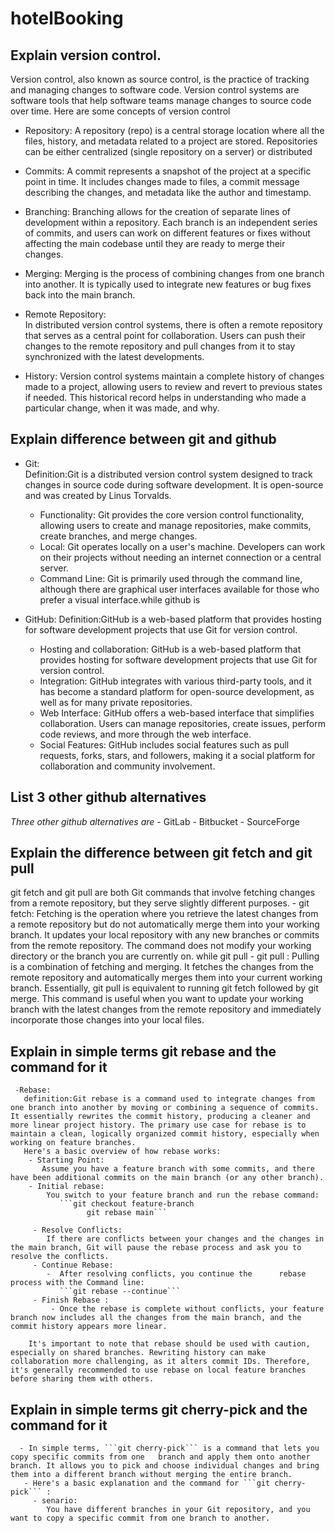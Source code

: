 # hotelBooking

## Explain version control.

Version control, also known as source control, is the practice of tracking and managing changes to software code. Version control systems are software tools that help software teams manage changes to source code over time.
Here are some concepts of version control

 - Repository:
    A repository (repo) is a central storage location where all the files, history, and metadata related to a project are stored.
    Repositories can be either centralized (single repository on a server) or distributed 

 - Commits:
    A commit represents a snapshot of the project at a specific point in time.
     It includes changes made to files, a commit message describing the changes, and metadata like the author and timestamp. 

 - Branching:
   Branching allows for the creation of separate lines of development within a repository.
   Each branch is an independent series of commits, and users can work on different features or fixes without affecting the main codebase until they are ready to merge their changes.  

 - Merging:
     Merging is the process of combining changes from one branch into another.
     It is typically used to integrate new features or bug fixes back into the main branch.

 - Remote Repository:  
     In distributed version control systems, there is often a remote repository that serves as a central point for collaboration.
      Users can push their changes to the remote repository and pull changes from it to stay synchronized with the latest developments.  

 - History: 
     Version control systems maintain a complete history of changes made to a project, allowing users to review and revert to previous states if needed.
      This historical record helps in understanding who made a particular change, when it was made, and why.

  ## Explain difference between git and github
     
  - Git:  
     Definition:Git is a distributed version control system designed to track changes in source code during software development. It is open-source and was created by Linus Torvalds.
     - Functionality:
        Git provides the core version control functionality, allowing users to create and manage repositories, make commits, create branches, and merge changes.
     - Local:
         Git operates locally on a user's machine. Developers can work on their projects without needing an internet connection or a central server. 
     - Command Line:
         Git is primarily used through the command line, although there are graphical user interfaces available for those who prefer a visual interface.while github is   
        
   - GitHub:
      Definition:GitHub is a web-based platform that provides hosting for software development projects that use Git for version control.
     - Hosting and collaboration:
        GitHub is a web-based platform that provides hosting for software development projects that use Git for version control.
     - Integration: 
         GitHub integrates with various third-party tools, and it has become a standard platform for open-source development, as well as for many private repositories.
     - Web Interface:
          GitHub offers a web-based interface that simplifies collaboration. Users can manage repositories, create issues, perform code reviews, and more through the web interface.
     - Social Features:
         GitHub includes social features such as pull requests, forks, stars, and followers, making it a social platform for collaboration and community involvement.

## List 3 other github alternatives
   
   *Three other github alternatives are*
    - GitLab
    - Bitbucket
    - SourceForge

## Explain the difference between git fetch and git pull
   
   git fetch and git pull are both Git commands that involve fetching changes from a remote repository, but they serve slightly different purposes.
    - git fetch:
        Fetching is the operation where you retrieve the latest changes from a remote repository but do not automatically merge them into your working branch.
        It updates your local repository with any new branches or commits from the remote repository.
        The command does not modify your working directory or the branch you are currently on. while git pull
    - git pull :
         Pulling is a combination of fetching and merging. It fetches the changes from the remote repository and automatically merges them into your current working branch.
         Essentially, git pull is equivalent to running git fetch followed by git merge.
         This command is useful when you want to update your working branch with the latest changes from the remote repository and immediately incorporate those changes into your local files. 

   ## Explain in simple terms git rebase and the command for it

     -Rebase:
       definition:Git rebase is a command used to integrate changes from one branch into another by moving or combining a sequence of commits. It essentially rewrites the commit history, producing a cleaner and more linear project history. The primary use case for rebase is to maintain a clean, logically organized commit history, especially when working on feature branches.
       Here's a basic overview of how rebase works:
        - Starting Point:
           Assume you have a feature branch with some commits, and there have been additional commits on the main branch (or any other branch).
        - Initial rebase:
            You switch to your feature branch and run the rebase command:
               ```git checkout feature-branch
                     git rebase main``` 

         - Resolve Conflicts:
            If there are conflicts between your changes and the changes in the main branch, Git will pause the rebase process and ask you to resolve the conflicts.
         - Continue Rebase:
            -  After resolving conflicts, you continue the      rebase process with the Command line:
               ```git rebase --continue```
         - Finish Rebase :
             - Once the rebase is complete without conflicts, your feature branch now includes all the changes from the main branch, and the commit history appears more linear.
             
        It's important to note that rebase should be used with caution, especially on shared branches. Rewriting history can make collaboration more challenging, as it alters commit IDs. Therefore, it's generally recommended to use rebase on local feature branches before sharing them with others.

   ## Explain in simple terms git cherry-pick and the command for it 
              
     
      - In simple terms, ```git cherry-pick``` is a command that lets you copy specific commits from one   branch and apply them onto another branch. It allows you to pick and choose individual changes and bring them into a different branch without merging the entire branch.
       - Here's a basic explanation and the command for ```git cherry-pick``` :
         - senario:
            You have different branches in your Git repository, and you want to copy a specific commit from one branch to another.